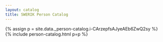 ```yaml
---
layout: catalog
title: SWERIK Person Catalog
---
```

{% assign p = site.data._person-catalog.i-CArzepfsAJyeAEb6ZwQ2sy %}
{% include person-catalog.html p=p %}

